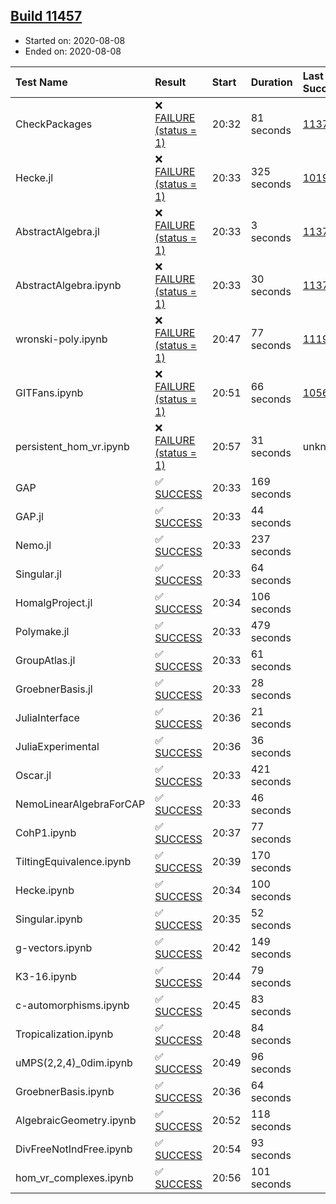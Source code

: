 ## [Build 11457](https://oscarci.mathematik.uni-kl.de/job/oscar/11457/)

* Started on: 2020-08-08
* Ended on: 2020-08-08

| Test Name    | Result | Start | Duration | Last Success | First Failure |
|:-------------|:-------|:------|:---------|:-------------|:--------------|
| CheckPackages | ❌ [FAILURE (status = 1)](https://oscarci.mathematik.uni-kl.de/job/oscar/11457/artifact/logs/build-11457/CheckPackages.log) | 20:32 | 81 seconds | [11376](https://oscarci.mathematik.uni-kl.de/job/oscar/11376/) | [11377](https://oscarci.mathematik.uni-kl.de/job/oscar/11377/) |
| Hecke.jl | ❌ [FAILURE (status = 1)](https://oscarci.mathematik.uni-kl.de/job/oscar/11457/artifact/logs/build-11457/Hecke.jl.log) | 20:33 | 325 seconds | [10197](https://oscarci.mathematik.uni-kl.de/job/oscar/10197/) | [10198](https://oscarci.mathematik.uni-kl.de/job/oscar/10198/) |
| AbstractAlgebra.jl | ❌ [FAILURE (status = 1)](https://oscarci.mathematik.uni-kl.de/job/oscar/11457/artifact/logs/build-11457/AbstractAlgebra.jl.log) | 20:33 | 3 seconds | [11376](https://oscarci.mathematik.uni-kl.de/job/oscar/11376/) | [11377](https://oscarci.mathematik.uni-kl.de/job/oscar/11377/) |
| AbstractAlgebra.ipynb | ❌ [FAILURE (status = 1)](https://oscarci.mathematik.uni-kl.de/job/oscar/11457/artifact/logs/build-11457/AbstractAlgebra.ipynb.log) | 20:33 | 30 seconds | [11376](https://oscarci.mathematik.uni-kl.de/job/oscar/11376/) | [11377](https://oscarci.mathematik.uni-kl.de/job/oscar/11377/) |
| wronski-poly.ipynb | ❌ [FAILURE (status = 1)](https://oscarci.mathematik.uni-kl.de/job/oscar/11457/artifact/logs/build-11457/wronski-poly.ipynb.log) | 20:47 | 77 seconds | [11192](https://oscarci.mathematik.uni-kl.de/job/oscar/11192/) | [11193](https://oscarci.mathematik.uni-kl.de/job/oscar/11193/) |
| GITFans.ipynb | ❌ [FAILURE (status = 1)](https://oscarci.mathematik.uni-kl.de/job/oscar/11457/artifact/logs/build-11457/GITFans.ipynb.log) | 20:51 | 66 seconds | [10566](https://oscarci.mathematik.uni-kl.de/job/oscar/10566/) | [10567](https://oscarci.mathematik.uni-kl.de/job/oscar/10567/) |
| persistent_hom_vr.ipynb | ❌ [FAILURE (status = 1)](https://oscarci.mathematik.uni-kl.de/job/oscar/11457/artifact/logs/build-11457/persistent_hom_vr.ipynb.log) | 20:57 | 31 seconds | unknown | unknown |
| GAP | ✅ [SUCCESS](https://oscarci.mathematik.uni-kl.de/job/oscar/11457/artifact/logs/build-11457/GAP.log) | 20:33 | 169 seconds |  |  |
| GAP.jl | ✅ [SUCCESS](https://oscarci.mathematik.uni-kl.de/job/oscar/11457/artifact/logs/build-11457/GAP.jl.log) | 20:33 | 44 seconds |  |  |
| Nemo.jl | ✅ [SUCCESS](https://oscarci.mathematik.uni-kl.de/job/oscar/11457/artifact/logs/build-11457/Nemo.jl.log) | 20:33 | 237 seconds |  |  |
| Singular.jl | ✅ [SUCCESS](https://oscarci.mathematik.uni-kl.de/job/oscar/11457/artifact/logs/build-11457/Singular.jl.log) | 20:33 | 64 seconds |  |  |
| HomalgProject.jl | ✅ [SUCCESS](https://oscarci.mathematik.uni-kl.de/job/oscar/11457/artifact/logs/build-11457/HomalgProject.jl.log) | 20:34 | 106 seconds |  |  |
| Polymake.jl | ✅ [SUCCESS](https://oscarci.mathematik.uni-kl.de/job/oscar/11457/artifact/logs/build-11457/Polymake.jl.log) | 20:33 | 479 seconds |  |  |
| GroupAtlas.jl | ✅ [SUCCESS](https://oscarci.mathematik.uni-kl.de/job/oscar/11457/artifact/logs/build-11457/GroupAtlas.jl.log) | 20:33 | 61 seconds |  |  |
| GroebnerBasis.jl | ✅ [SUCCESS](https://oscarci.mathematik.uni-kl.de/job/oscar/11457/artifact/logs/build-11457/GroebnerBasis.jl.log) | 20:33 | 28 seconds |  |  |
| JuliaInterface | ✅ [SUCCESS](https://oscarci.mathematik.uni-kl.de/job/oscar/11457/artifact/logs/build-11457/JuliaInterface.log) | 20:36 | 21 seconds |  |  |
| JuliaExperimental | ✅ [SUCCESS](https://oscarci.mathematik.uni-kl.de/job/oscar/11457/artifact/logs/build-11457/JuliaExperimental.log) | 20:36 | 36 seconds |  |  |
| Oscar.jl | ✅ [SUCCESS](https://oscarci.mathematik.uni-kl.de/job/oscar/11457/artifact/logs/build-11457/Oscar.jl.log) | 20:33 | 421 seconds |  |  |
| NemoLinearAlgebraForCAP | ✅ [SUCCESS](https://oscarci.mathematik.uni-kl.de/job/oscar/11457/artifact/logs/build-11457/NemoLinearAlgebraForCAP.log) | 20:33 | 46 seconds |  |  |
| CohP1.ipynb | ✅ [SUCCESS](https://oscarci.mathematik.uni-kl.de/job/oscar/11457/artifact/logs/build-11457/CohP1.ipynb.log) | 20:37 | 77 seconds |  |  |
| TiltingEquivalence.ipynb | ✅ [SUCCESS](https://oscarci.mathematik.uni-kl.de/job/oscar/11457/artifact/logs/build-11457/TiltingEquivalence.ipynb.log) | 20:39 | 170 seconds |  |  |
| Hecke.ipynb | ✅ [SUCCESS](https://oscarci.mathematik.uni-kl.de/job/oscar/11457/artifact/logs/build-11457/Hecke.ipynb.log) | 20:34 | 100 seconds |  |  |
| Singular.ipynb | ✅ [SUCCESS](https://oscarci.mathematik.uni-kl.de/job/oscar/11457/artifact/logs/build-11457/Singular.ipynb.log) | 20:35 | 52 seconds |  |  |
| g-vectors.ipynb | ✅ [SUCCESS](https://oscarci.mathematik.uni-kl.de/job/oscar/11457/artifact/logs/build-11457/g-vectors.ipynb.log) | 20:42 | 149 seconds |  |  |
| K3-16.ipynb | ✅ [SUCCESS](https://oscarci.mathematik.uni-kl.de/job/oscar/11457/artifact/logs/build-11457/K3-16.ipynb.log) | 20:44 | 79 seconds |  |  |
| c-automorphisms.ipynb | ✅ [SUCCESS](https://oscarci.mathematik.uni-kl.de/job/oscar/11457/artifact/logs/build-11457/c-automorphisms.ipynb.log) | 20:45 | 83 seconds |  |  |
| Tropicalization.ipynb | ✅ [SUCCESS](https://oscarci.mathematik.uni-kl.de/job/oscar/11457/artifact/logs/build-11457/Tropicalization.ipynb.log) | 20:48 | 84 seconds |  |  |
| uMPS(2,2,4)_0dim.ipynb | ✅ [SUCCESS](https://oscarci.mathematik.uni-kl.de/job/oscar/11457/artifact/logs/build-11457/uMPS-2-2-4-_0dim.ipynb.log) | 20:49 | 96 seconds |  |  |
| GroebnerBasis.ipynb | ✅ [SUCCESS](https://oscarci.mathematik.uni-kl.de/job/oscar/11457/artifact/logs/build-11457/GroebnerBasis.ipynb.log) | 20:36 | 64 seconds |  |  |
| AlgebraicGeometry.ipynb | ✅ [SUCCESS](https://oscarci.mathematik.uni-kl.de/job/oscar/11457/artifact/logs/build-11457/AlgebraicGeometry.ipynb.log) | 20:52 | 118 seconds |  |  |
| DivFreeNotIndFree.ipynb | ✅ [SUCCESS](https://oscarci.mathematik.uni-kl.de/job/oscar/11457/artifact/logs/build-11457/DivFreeNotIndFree.ipynb.log) | 20:54 | 93 seconds |  |  |
| hom_vr_complexes.ipynb | ✅ [SUCCESS](https://oscarci.mathematik.uni-kl.de/job/oscar/11457/artifact/logs/build-11457/hom_vr_complexes.ipynb.log) | 20:56 | 101 seconds |  |  |
